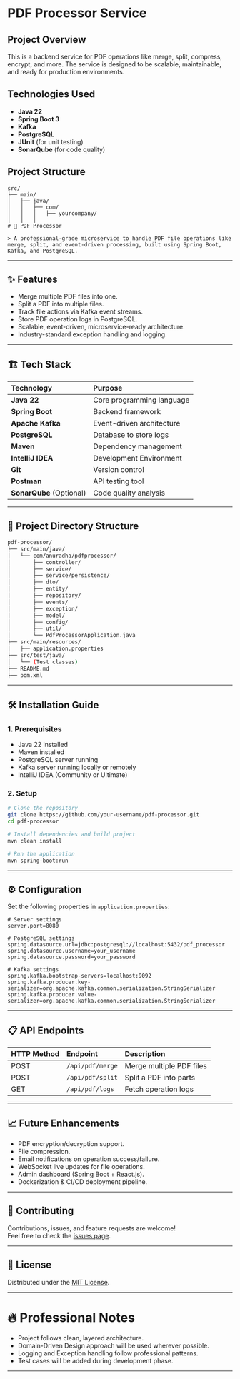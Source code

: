# PDF Processor Service

## Project Overview
This is a backend service for PDF operations like merge, split, compress, encrypt, and more. The service is designed to be scalable, maintainable, and ready for production environments.

## Technologies Used
- **Java 22**
- **Spring Boot 3**
- **Kafka**
- **PostgreSQL**
- **JUnit** (for unit testing)
- **SonarQube** (for code quality)

## Project Structure
```plaintext
src/
├── main/
│   ├── java/
│   │   ├── com/
│   │   │   ├── yourcompany/
│   │   │
# 📄 PDF Processor

> A professional-grade microservice to handle PDF file operations like merge, split, and event-driven processing, built using Spring Boot, Kafka, and PostgreSQL.
```
---

## ✨ Features
- Merge multiple PDF files into one.
- Split a PDF into multiple files.
- Track file actions via Kafka event streams.
- Store PDF operation logs in PostgreSQL.
- Scalable, event-driven, microservice-ready architecture.
- Industry-standard exception handling and logging.

---

## 🏗️ Tech Stack

| Technology  | Purpose  |
|:------------|:---------|
| **Java 22** | Core programming language |
| **Spring Boot** | Backend framework |
| **Apache Kafka** | Event-driven architecture |
| **PostgreSQL** | Database to store logs |
| **Maven** | Dependency management |
| **IntelliJ IDEA** | Development Environment |
| **Git** | Version control |
| **Postman** | API testing tool |
| **SonarQube** (Optional) | Code quality analysis |

---

## 📁 Project Directory Structure

```bash
pdf-processor/
├── src/main/java/
│   └── com/anuradha/pdfprocessor/
│       ├── controller/
│       ├── service/
│       ├── service/persistence/
│       ├── dto/
│       ├── entity/
│       ├── repository/
│       ├── events/
│       ├── exception/
│       ├── model/
│       ├── config/
│       ├── util/
│       └── PdfProcessorApplication.java
├── src/main/resources/
│   ├── application.properties
├── src/test/java/
│   └── (Test classes)
├── README.md
├── pom.xml
```

---

## 🛠️ Installation Guide

### 1. Prerequisites
- Java 22 installed
- Maven installed
- PostgreSQL server running
- Kafka server running locally or remotely
- IntelliJ IDEA (Community or Ultimate)

### 2. Setup

```bash
# Clone the repository
git clone https://github.com/your-username/pdf-processor.git
cd pdf-processor

# Install dependencies and build project
mvn clean install

# Run the application
mvn spring-boot:run
```

---

## ⚙️ Configuration

Set the following properties in `application.properties`:

```properties
# Server settings
server.port=8080

# PostgreSQL settings
spring.datasource.url=jdbc:postgresql://localhost:5432/pdf_processor
spring.datasource.username=your_username
spring.datasource.password=your_password

# Kafka settings
spring.kafka.bootstrap-servers=localhost:9092
spring.kafka.producer.key-serializer=org.apache.kafka.common.serialization.StringSerializer
spring.kafka.producer.value-serializer=org.apache.kafka.common.serialization.StringSerializer
```

---

## 📋 API Endpoints

| HTTP Method | Endpoint | Description |
|:------------|:---------|:------------|
| POST | `/api/pdf/merge` | Merge multiple PDF files |
| POST | `/api/pdf/split` | Split a PDF into parts |
| GET  | `/api/pdf/logs` | Fetch operation logs |

---

## 📈 Future Enhancements
- PDF encryption/decryption support.
- File compression.
- Email notifications on operation success/failure.
- WebSocket live updates for file operations.
- Admin dashboard (Spring Boot + React.js).
- Dockerization & CI/CD deployment pipeline.

---

## 🤝 Contributing
Contributions, issues, and feature requests are welcome!  
Feel free to check the [issues page](https://github.com/your-username/pdf-processor/issues).

---

## 📄 License
Distributed under the [MIT License](LICENSE).


---

# 🔥 Professional Notes

- Project follows clean, layered architecture.
- Domain-Driven Design approach will be used wherever possible.
- Logging and Exception handling follow professional patterns.
- Test cases will be added during development phase.

---

